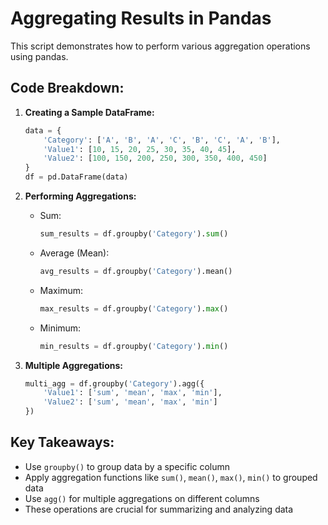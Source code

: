 # Aggregating Results in Pandas

This script demonstrates how to perform various aggregation operations using pandas.

## Code Breakdown:

1. **Creating a Sample DataFrame:**
   ```python
   data = {
       'Category': ['A', 'B', 'A', 'C', 'B', 'C', 'A', 'B'],
       'Value1': [10, 15, 20, 25, 30, 35, 40, 45],
       'Value2': [100, 150, 200, 250, 300, 350, 400, 450]
   }
   df = pd.DataFrame(data)
   ```

2. **Performing Aggregations:**

   - Sum:
     ```python
     sum_results = df.groupby('Category').sum()
     ```

   - Average (Mean):
     ```python
     avg_results = df.groupby('Category').mean()
     ```

   - Maximum:
     ```python
     max_results = df.groupby('Category').max()
     ```

   - Minimum:
     ```python
     min_results = df.groupby('Category').min()
     ```

3. **Multiple Aggregations:**
   ```python
   multi_agg = df.groupby('Category').agg({
       'Value1': ['sum', 'mean', 'max', 'min'],
       'Value2': ['sum', 'mean', 'max', 'min']
   })
   ```

## Key Takeaways:

- Use `groupby()` to group data by a specific column
- Apply aggregation functions like `sum()`, `mean()`, `max()`, `min()` to grouped data
- Use `agg()` for multiple aggregations on different columns
- These operations are crucial for summarizing and analyzing data
